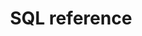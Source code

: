 ---
layout: default
title: SQL reference
description: Reference for SQL commands and functions in Firebolt. 
parent: General reference
has_children: true
has_toc: true
---